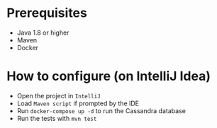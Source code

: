 # Prerequisites
* Java 1.8 or higher
* Maven
* Docker

# How to configure (on IntelliJ Idea)

* Open the project in `IntelliJ`
* Load `Maven script` if prompted by the IDE
* Run `docker-compose up -d` to run the Cassandra database
* Run the tests with `mvn test`

